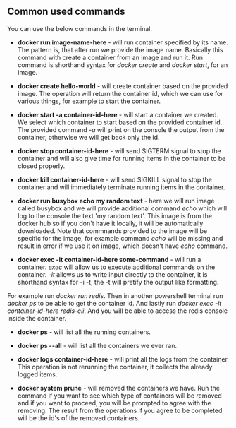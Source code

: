 ## Common used commands

You can use the below commands in the terminal.

- **docker run image-name-here** - will run container specified by its name. The pattern is, that after run we provide the image name. Basically this command with create a container from an image and run it. Run command is shorthand syntax for _docker create_ and _docker start_, for an image.

- **docker create hello-world** - will create container based on the provided image. The operation will return the container id, which we can use for various things, for example to start the container.

- **docker start -a container-id-here** - will start a container we created. We select which container to start based on the provided container id. The provided command _-a_ will print on the console the output from the container, otherwise we will get back only the id.

- **docker stop container-id-here** - will send SIGTERM signal to stop the container and will also give time for running items in the container to be closed properly.

- **docker kill container-id-here** - will send SIGKILL signal to stop the container and will immediately terminate running items in the container.

- **docker run busybox echo my random text** - here we will run image called busybox and we will provide additional command _echo_ which will log to the console the text 'my random text'. This image is from the docker hub so if you don't have it locally, it will be automatically downloaded. Note that commnands provided to the image will be specific for the image, for example command _echo_ will be missing and result in error if we use it on image, which doesn't have _echo_ command.

- **docker exec -it container-id-here some-command** - will run a container. _exec_ will allow us to execute additional commands on the container. _-it_ allows us to write input directly to the container, it is shorthand syntax for -i -t, the -t will pretify the output like formatting.

For example run _docker run redis_. Then in another powershell terminal run _docker ps_ to be able to get the container id. And lastly run _docker exec -it container-id-here redis-cli_. And you will be able to access the redis console inside the container.

- **docker ps** - will list all the running containers.

- **docker ps --all** - will list all the containers we ever ran.

- **docker logs container-id-here** - will print all the logs from the container. This operation is not rerunning the container, it collects the already logged items.

- **docker system prune** - will removed the containers we have. Run the command if you want to see which type of containers will be removed and if you want to proceed, you will be prompted to agree with the removing. The result from the operations if you agree to be completed will be the id's of the removed containers.
